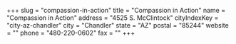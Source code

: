 +++
slug = "compassion-in-action"
title = "Compassion in Action"
name = "Compassion in Action"
address = "4525 S. McClintock"
cityIndexKey = "city-az-chandler"
city = "Chandler"
state = "AZ"
postal = "85244"
website = ""
phone = "480-220-0602"
fax = ""
+++

